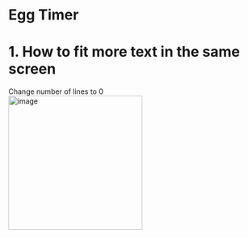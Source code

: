 # Egg Timer

# 1. How to fit more text in the same screen <br>
Change number of lines to 0 <br>
<img width="265" alt="image" src="https://github.com/jasonfangmagic/EggTimer-iOS13/assets/87825019/f27d870d-25e2-4295-b0d0-3b1ed3ca249a">



